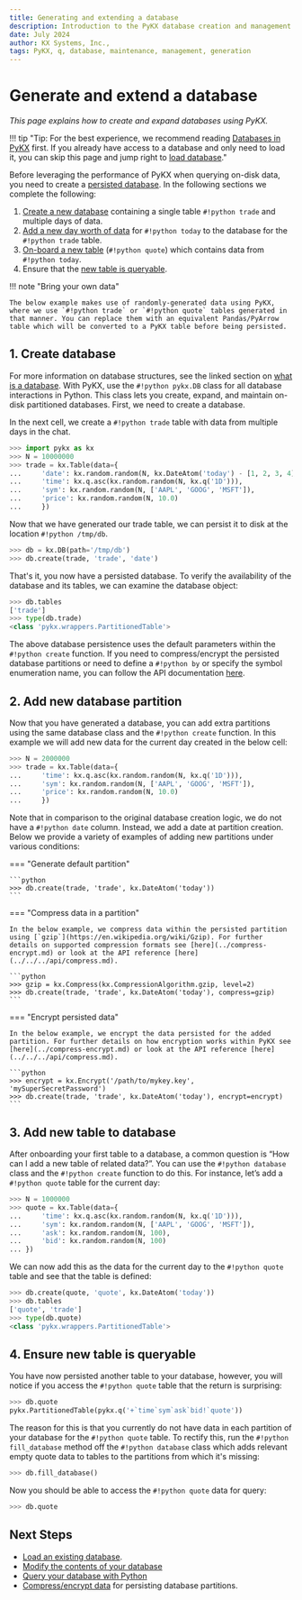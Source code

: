 ```yaml
---
title: Generating and extending a database
description: Introduction to the PyKX database creation and management functionality 
date: July 2024
author: KX Systems, Inc.,
tags: PyKX, q, database, maintenance, management, generation
---
```



# Generate and extend a database

_This page explains how to create and expand databases using PyKX._

!!! tip "Tip: For the best experience, we recommend reading [Databases in PyKX](index.md) first. If you already have access to a database and only need to load it, you can skip this page and jump right to [load database](db_loading.md)."

Before leveraging the performance of PyKX when querying on-disk data, you need to create a [persisted database](..//..//..//extras/glossary.md#persisted-database). In the following sections we complete the following:

1. [Create a new database](#1-create-database) containing a single table `#!python trade` and multiple days of data.
1. [Add a new day worth of data](#2-add-new-database-partition) for `#!python today` to the database for the `#!python trade` table.
1. [On-board a new table](#3-add-new-table-to-database) (`#!python quote`) which contains data from `#!python today`.
1. Ensure that the [new table is queryable](#4-ensure-new-table-is-queryable).

!!! note "Bring your own data"

	The below example makes use of randomly-generated data using PyKX, where we use `#!python trade` or `#!python quote` tables generated in that manner. You can replace them with an equivalent Pandas/PyArrow table which will be converted to a PyKX table before being persisted.

## 1. Create database

For more information on database structures, see the linked section on [what is a database](index.md#whats-a-pykx-database). With PyKX, use the `#!python pykx.DB` class for all database interactions in Python. This class lets you create, expand, and maintain on-disk partitioned databases. First, we need to create a database.

In the next cell, we create a `#!python trade` table with data from multiple days in the chat.

```python
>>> import pykx as kx
>>> N = 10000000
>>> trade = kx.Table(data={
...     'date': kx.random.random(N, kx.DateAtom('today') - [1, 2, 3, 4]),
...     'time': kx.q.asc(kx.random.random(N, kx.q('1D'))),
...     'sym': kx.random.random(N, ['AAPL', 'GOOG', 'MSFT']),
...     'price': kx.random.random(N, 10.0)
...     })
```

Now that we have generated our trade table, we can persist it to disk at the location `#!python /tmp/db`.

```python
>>> db = kx.DB(path='/tmp/db')
>>> db.create(trade, 'trade', 'date')
```

That's it, you now have a persisted database. To verify the availability of the database and its tables, we can examine the database object:

```python
>>> db.tables
['trade']
>>> type(db.trade)
<class 'pykx.wrappers.PartitionedTable'>
```

The above database persistence uses the default parameters within the `#!python create` function. If you need to compress/encrypt the persisted database partitions or need to define a `#!python by` or specify the symbol enumeration name, you can follow the API documentation [here](../../../api/db.md#pykx.db.DB.create).

## 2. Add new database partition

Now that you have generated a database, you can add extra partitions using the same database class and the `#!python create` function. In this example we will add new data for the current day created in the below cell:

```python
>>> N = 2000000
>>> trade = kx.Table(data={
...     'time': kx.q.asc(kx.random.random(N, kx.q('1D'))),
...     'sym': kx.random.random(N, ['AAPL', 'GOOG', 'MSFT']),
...     'price': kx.random.random(N, 10.0)
...     })
```

Note that in comparison to the original database creation logic, we do not have a `#!python date` column. Instead, we add a date at partition creation. Below we provide a variety of examples of adding new partitions under various conditions:

=== "Generate default partition"

	```python
	>>> db.create(trade, 'trade', kx.DateAtom('today'))
	```

=== "Compress data in a partition"

	In the below example, we compress data within the persisted partition using [`gzip`](https://en.wikipedia.org/wiki/Gzip). For further details on supported compression formats see [here](../compress-encrypt.md) or look at the API reference [here](../../../api/compress.md).

	```python
	>>> gzip = kx.Compress(kx.CompressionAlgorithm.gzip, level=2)
	>>> db.create(trade, 'trade', kx.DateAtom('today'), compress=gzip)
	```

=== "Encrypt persisted data"

	In the below example, we encrypt the data persisted for the added partition. For further details on how encryption works within PyKX see [here](../compress-encrypt.md) or look at the API reference [here](../../../api/compress.md).

	```python
	>>> encrypt = kx.Encrypt('/path/to/mykey.key', 'mySuperSecretPassword')
	>>> db.create(trade, 'trade', kx.DateAtom('today'), encrypt=encrypt)
	```

## 3. Add new table to database

After onboarding your first table to a database, a common question is “How can I add a new table of related data?”. You can use the `#!python database` class and the `#!python create` function to do this. For instance, let’s add a `#!python quote` table for the current day:

```python
>>> N = 1000000
>>> quote = kx.Table(data={
...     'time': kx.q.asc(kx.random.random(N, kx.q('1D'))),
...     'sym': kx.random.random(N, ['AAPL', 'GOOG', 'MSFT']),
...     'ask': kx.random.random(N, 100),
...     'bid': kx.random.random(N, 100)
... })
```

We can now add this as the data for the current day to the `#!python quote` table and see that the table is defined:

```python
>>> db.create(quote, 'quote', kx.DateAtom('today'))
>>> db.tables
['quote', 'trade']
>>> type(db.quote)
<class 'pykx.wrappers.PartitionedTable'>
```

## 4. Ensure new table is queryable

You have now persisted another table to your database, however, you will notice if you access the `#!python quote` table that the return is surprising:

```python
>>> db.quote
pykx.PartitionedTable(pykx.q('+`time`sym`ask`bid!`quote'))
```

The reason for this is that you currently do not have data in each partition of your database for the `#!python quote` table. To rectify this, run the `#!python fill_database` method off the `#!python database` class which adds relevant empty quote data to tables to the partitions from which it's missing:

```python
>>> db.fill_database()
```

Now you should be able to access the `#!python quote` data for query:

```python
>>> db.quote
```

## Next Steps

- [Load an existing database](db_loading.md).
- [Modify the contents of your database](db_mgmt.md)
- [Query your database with Python](../../fundamentals/query/pyquery.md)
- [Compress/encrypt data](../compress-encrypt.md#persisting-database-partitions-with-various-configurations) for persisting database partitions.
